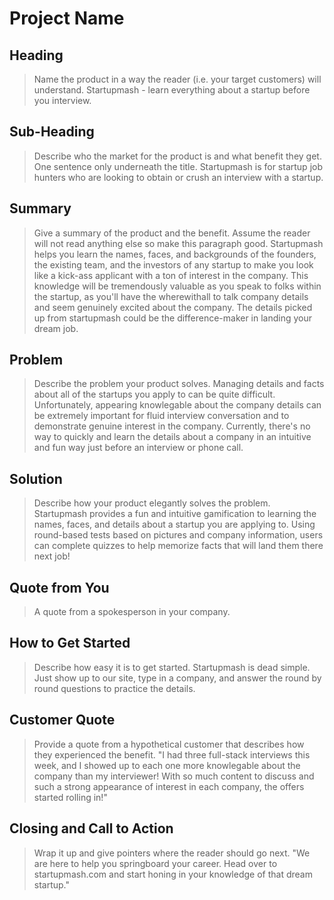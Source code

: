 # Project Name #

<!-- 
> This material was originally posted [here](http://www.quora.com/What-is-Amazons-approach-to-product-development-and-product-management). It is reproduced here for posterities sake.

There is an approach called "working backwards" that is widely used at Amazon. They work backwards from the customer, rather than starting with an idea for a product and trying to bolt customers onto it. While working backwards can be applied to any specific product decision, using this approach is especially important when developing new products or features.

For new initiatives a product manager typically starts by writing an internal press release announcing the finished product. The target audience for the press release is the new/updated product's customers, which can be retail customers or internal users of a tool or technology. Internal press releases are centered around the customer problem, how current solutions (internal or external) fail, and how the new product will blow away existing solutions.

If the benefits listed don't sound very interesting or exciting to customers, then perhaps they're not (and shouldn't be built). Instead, the product manager should keep iterating on the press release until they've come up with benefits that actually sound like benefits. Iterating on a press release is a lot less expensive than iterating on the product itself (and quicker!).

If the press release is more than a page and a half, it is probably too long. Keep it simple. 3-4 sentences for most paragraphs. Cut out the fat. Don't make it into a spec. You can accompany the press release with a FAQ that answers all of the other business or execution questions so the press release can stay focused on what the customer gets. My rule of thumb is that if the press release is hard to write, then the product is probably going to suck. Keep working at it until the outline for each paragraph flows. 

Oh, and I also like to write press-releases in what I call "Oprah-speak" for mainstream consumer products. Imagine you're sitting on Oprah's couch and have just explained the product to her, and then you listen as she explains it to her audience. That's "Oprah-speak", not "Geek-speak".

Once the project moves into development, the press release can be used as a touchstone; a guiding light. The product team can ask themselves, "Are we building what is in the press release?" If they find they're spending time building things that aren't in the press release (overbuilding), they need to ask themselves why. This keeps product development focused on achieving the customer benefits and not building extraneous stuff that takes longer to build, takes resources to maintain, and doesn't provide real customer benefit (at least not enough to warrant inclusion in the press release).
 -->
 
## Heading ##
  > Name the product in a way the reader (i.e. your target customers) will understand.
  Startupmash - learn everything about a startup before you interview.

## Sub-Heading ##
  > Describe who the market for the product is and what benefit they get. One sentence only underneath the title.
  Startupmash is for startup job hunters who are looking to obtain or crush an interview with a startup.

## Summary ##
  > Give a summary of the product and the benefit. Assume the reader will not read anything else so make this paragraph good.
  Startupmash helps you learn the names, faces, and backgrounds of the founders, the existing team, and the investors of any startup to make you look like a kick-ass applicant with a ton of interest in the company. This knowledge will be tremendously valuable as you speak to folks within the startup, as you'll have the wherewithall to talk company details and seem genuinely excited about the company.  The details picked up from startupmash could be the difference-maker in landing your dream job.

## Problem ##
  > Describe the problem your product solves.
  Managing details and facts about all of the startups you apply to can be quite difficult. Unfortunately, appearing knowlegable about the company details can be extremely important for fluid interview conversation and to demonstrate genuine interest in the company.  Currently, there's no way to quickly and learn the details about a company in an intuitive and fun way just before an interview or phone call.

## Solution ##
  > Describe how your product elegantly solves the problem.
  Startupmash provides a fun and intuitive gamification to learning the names, faces, and details about a startup you are applying to.  Using round-based tests based on pictures and company information, users can complete quizzes to help memorize facts that will land them there next job!

## Quote from You ##
  > A quote from a spokesperson in your company.

## How to Get Started ##
  > Describe how easy it is to get started.
  Startupmash is dead simple. Just show up to our site, type in a company, and answer the round by round questions to practice the details.

## Customer Quote ##
  > Provide a quote from a hypothetical customer that describes how they experienced the benefit.
  "I had three full-stack interviews this week, and I showed up to each one more knowlegable about the company than my interviewer! With so much content to discuss and such a strong appearance of interest in each company, the offers started rolling in!"

## Closing and Call to Action ##
  > Wrap it up and give pointers where the reader should go next.
  "We are here to help you springboard your career. Head over to startupmash.com and start honing in your knowledge of that dream startup."
